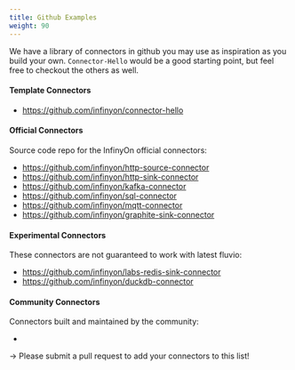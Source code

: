 ```yaml
---
title: Github Examples
weight: 90
---
```


We have a library of connectors in github you may use as inspiration as you build your own. `Connector-Hello` would be a good starting point, but feel free to checkout the others as well.

#### Template Connectors

* https://github.com/infinyon/connector-hello

#### Official Connectors

Source code repo for the InfinyOn official connectors:

* https://github.com/infinyon/http-source-connector
* https://github.com/infinyon/http-sink-connector
* https://github.com/infinyon/kafka-connector
* https://github.com/infinyon/sql-connector
* https://github.com/infinyon/mqtt-connector
* https://github.com/infinyon/graphite-sink-connector

#### Experimental Connectors

These connectors are not guaranteed to work with latest fluvio:

* https://github.com/infinyon/labs-redis-sink-connector
* https://github.com/infinyon/duckdb-connector

#### Community Connectors

Connectors built and maintained by the community:

* 

-> Please submit a pull request to add your connectors to this list!